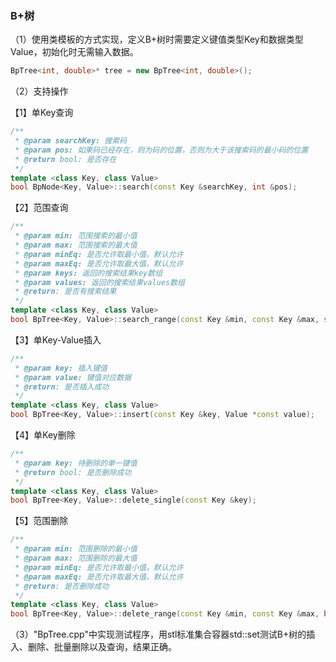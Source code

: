 ### B+树

（1）使用类模板的方式实现，定义B+树时需要定义键值类型Key和数据类型Value，初始化时无需输入数据。

```c++
BpTree<int, double>* tree = new BpTree<int, double>();
```

（2）支持操作

【1】单Key查询

```c++
/**
 * @param searchKey: 搜索码
 * @param pos: 如果码已经存在，则为码的位置，否则为大于该搜索码的最小码的位置
 * @return bool: 是否存在
 */
template <class Key, class Value>
bool BpNode<Key, Value>::search(const Key &searchKey, int &pos);
```

【2】范围查询

```c++
/**
 * @param min: 范围搜索的最小值
 * @param max: 范围搜索的最大值
 * @param minEq: 是否允许取最小值，默认允许
 * @param maxEq: 是否允许取最大值，默认允许
 * @param keys: 返回的搜索结果key数组
 * @param values: 返回的搜索结果values数组
 * @return: 是否有搜索结果
 */
template <class Key, class Value>
bool BpTree<Key, Value>::search_range(const Key &min, const Key &max, std::vector<Key>* keys, std::vector<Value*>* values, bool minEq = true, bool maxEq = true);
```

【3】单Key-Value插入

```c++
/**
 * @param key: 插入键值
 * @param value: 键值对应数据
 * @return: 是否插入成功
 */
template <class Key, class Value>
bool BpTree<Key, Value>::insert(const Key &key, Value *const value);
```

【4】单Key删除

```C++
/**
 * @param key: 待删除的单一键值
 * @return bool: 是否删除成功
 */
template <class Key, class Value>
bool BpTree<Key, Value>::delete_single(const Key &key);
```

【5】范围删除

```c++
/**
 * @param min: 范围删除的最小值
 * @param max: 范围删除的最大值
 * @param minEq: 是否允许取最小值，默认允许
 * @param maxEq: 是否允许取最大值，默认允许
 * @return: 是否删除成功
 */
template <class Key, class Value>
bool BpTree<Key, Value>::delete_range(const Key &min, const Key &max, bool minEq = true, bool maxEq = true);
```

（3）"BpTree.cpp"中实现测试程序，用stl标准集合容器std::set测试B+树的插入、删除、批量删除以及查询，结果正确。
